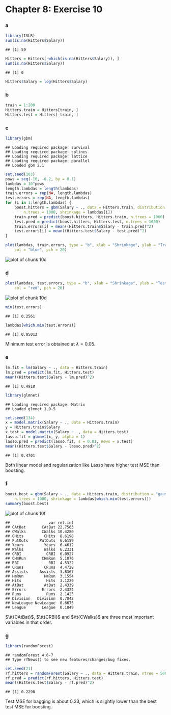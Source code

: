 Chapter 8: Exercise 10
========================================================

### a

```r
library(ISLR)
sum(is.na(Hitters$Salary))
```

```
## [1] 59
```

```r
Hitters = Hitters[-which(is.na(Hitters$Salary)), ]
sum(is.na(Hitters$Salary))
```

```
## [1] 0
```

```r
Hitters$Salary = log(Hitters$Salary)
```


### b

```r
train = 1:200
Hitters.train = Hitters[train, ]
Hitters.test = Hitters[-train, ]
```


### c

```r
library(gbm)
```

```
## Loading required package: survival
## Loading required package: splines
## Loading required package: lattice
## Loading required package: parallel
## Loaded gbm 2.1
```

```r
set.seed(103)
pows = seq(-10, -0.2, by = 0.1)
lambdas = 10^pows
length.lambdas = length(lambdas)
train.errors = rep(NA, length.lambdas)
test.errors = rep(NA, length.lambdas)
for (i in 1:length.lambdas) {
    boost.hitters = gbm(Salary ~ ., data = Hitters.train, distribution = "gaussian", 
        n.trees = 1000, shrinkage = lambdas[i])
    train.pred = predict(boost.hitters, Hitters.train, n.trees = 1000)
    test.pred = predict(boost.hitters, Hitters.test, n.trees = 1000)
    train.errors[i] = mean((Hitters.train$Salary - train.pred)^2)
    test.errors[i] = mean((Hitters.test$Salary - test.pred)^2)
}

plot(lambdas, train.errors, type = "b", xlab = "Shrinkage", ylab = "Train MSE", 
    col = "blue", pch = 20)
```

![plot of chunk 10c](figure/10c.png) 


### d

```r
plot(lambdas, test.errors, type = "b", xlab = "Shrinkage", ylab = "Test MSE", 
    col = "red", pch = 20)
```

![plot of chunk 10d](figure/10d.png) 

```r
min(test.errors)
```

```
## [1] 0.2561
```

```r
lambdas[which.min(test.errors)]
```

```
## [1] 0.05012
```

Minimum test error is obtained at $\lambda = 0.05$.

### e

```r
lm.fit = lm(Salary ~ ., data = Hitters.train)
lm.pred = predict(lm.fit, Hitters.test)
mean((Hitters.test$Salary - lm.pred)^2)
```

```
## [1] 0.4918
```

```r
library(glmnet)
```

```
## Loading required package: Matrix
## Loaded glmnet 1.9-5
```

```r
set.seed(134)
x = model.matrix(Salary ~ ., data = Hitters.train)
y = Hitters.train$Salary
x.test = model.matrix(Salary ~ ., data = Hitters.test)
lasso.fit = glmnet(x, y, alpha = 1)
lasso.pred = predict(lasso.fit, s = 0.01, newx = x.test)
mean((Hitters.test$Salary - lasso.pred)^2)
```

```
## [1] 0.4701
```

Both linear model and regularization like Lasso have higher test MSE than boosting.

### f

```r
boost.best = gbm(Salary ~ ., data = Hitters.train, distribution = "gaussian", 
    n.trees = 1000, shrinkage = lambdas[which.min(test.errors)])
summary(boost.best)
```

![plot of chunk 10f](figure/10f.png) 

```
##                 var rel.inf
## CAtBat       CAtBat 22.7563
## CWalks       CWalks 10.4280
## CHits         CHits  8.6198
## PutOuts     PutOuts  6.6159
## Years         Years  6.4612
## Walks         Walks  6.2331
## CRBI           CRBI  6.0927
## CHmRun       CHmRun  5.1076
## RBI             RBI  4.5322
## CRuns         CRuns  4.4728
## Assists     Assists  3.8367
## HmRun         HmRun  3.1554
## Hits           Hits  3.1229
## AtBat         AtBat  2.4339
## Errors       Errors  2.4324
## Runs           Runs  2.1425
## Division   Division  0.7042
## NewLeague NewLeague  0.6675
## League       League  0.1849
```

$\tt{CAtBat}$, $\tt{CRBI}$ and $\tt{CWalks}$ are three most important variables in that order.

### g

```r
library(randomForest)
```

```
## randomForest 4.6-7
## Type rfNews() to see new features/changes/bug fixes.
```

```r
set.seed(21)
rf.hitters = randomForest(Salary ~ ., data = Hitters.train, ntree = 500, mtry = 19)
rf.pred = predict(rf.hitters, Hitters.test)
mean((Hitters.test$Salary - rf.pred)^2)
```

```
## [1] 0.2298
```

Test MSE for bagging is about $0.23$, which is slightly lower than the best test MSE for boosting.
